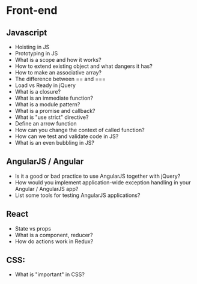# Front-end

## Javascript
- Hoisting in JS
- Prototyping in JS
- What is a scope and how it works?
- How to extend existing object and what dangers it has?
- How to make an associative array?
- The difference between == and ===
- Load vs Ready in jQuery
- What is a closure?
- What is an immediate function?
- What is a module pattern?
- What is a promise and callback?
- What is "use strict" directive?
- Define an arrow function
- How can you change the context of called function?
- How can we test and validate code in JS?
- What is an even bubbling in JS?

## AngularJS / Angular
- Is it a good or bad practice to use AngularJS together with jQuery?
- How would you implement application-wide exception handling in your Angular / AngularJS app?
- List some tools for testing AngularJS applications?

## React
- State vs props
- What is a component, reducer?
- How do actions work in Redux?

## CSS:
- What is "important" in CSS?
